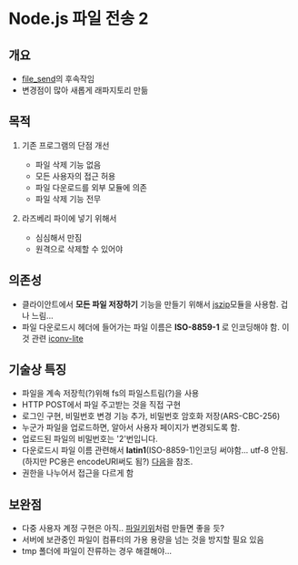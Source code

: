# Node.js 파일 전송 2

## 개요

- [file_send](https://github.com/esctabcapslock/file_send)의 후속작임
- 변경점이 많아 새롭게 래파지토리 만듦

## 목적

1. 기존 프로그램의 단점 개선

    - 파일 삭제 기능 없음
    - 모든 사용자의 접근 허용
    - 파일 다운로드를 외부 모듈에 의존
    - 파일 삭제 기능 전무

2. 라즈베리 파이에 넣기 위해서
   - 심심해서 만짐
   - 원격으로 삭제할 수 있어야

## 의존성

- 클라이안트에서 **모든 파일 저장하기** 기능을 만들기 위해서 [jszip](https://stuk.github.io/jszip/)모듈을 사용함. 겁나 느림...
- 파일 다운로드시 헤더에 들어가는 파일 이름은  **ISO-8859-1** 로 인코딩해야 함. 이것 관련 [iconv-lite](https://www.npmjs.com/package/iconv-lite/)

## 기술상 특징

- 파일을 계속 저장힉(?)위해 fs의 파일스트림(?)을 사용
- HTTP POST에서 파일 주고받는 것을 직접 구현
- 로그인 구현, 비밀번호 변경 기능 추가, 비밀번호 암호화 저장(ARS-CBC-256)
- 누군가 파일을 업로드하면, 알아서 사용자 페이지가 변경되도록 함.
- 업로드된 파일의 비밀번호는 '2'번입니다.
- 다운로드시 파일 이름 관련해서 **latin1**(ISO-8859-1)인코딩 써야함... utf-8 안됨. (하지만 PC용은 encodeURI써도 됨?) [다음](https://silvernine.me/wp/?p=943)을 참조.
- 권한을 나누어서 접근을 다르게 함

## 보완점

- 다중 사용자 계정 구현은 아직.. [파일키위](https://file.kiwi/)처럼 만들면 좋을 듯?
- 서버에 보관중인 파일이 컴퓨터의 가용 용량을 넘는 것을 방지할 필요 있음
- tmp 폴더에 파일이 잔류하는 경우 해결해야...
